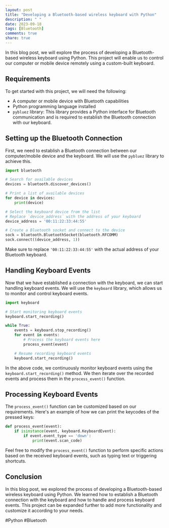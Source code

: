 ```yaml
---
layout: post
title: "Developing a Bluetooth-based wireless keyboard with Python"
description: " "
date: 2023-09-18
tags: [Bluetooth]
comments: true
share: true
---
```


In this blog post, we will explore the process of developing a Bluetooth-based wireless keyboard using Python. This project will enable us to control our computer or mobile device remotely using a custom-built keyboard.

## Requirements

To get started with this project, we will need the following:

- A computer or mobile device with Bluetooth capabilities
- Python programming language installed
- `pybluez` library: This library provides a Python interface for Bluetooth communication and is required to establish the Bluetooth connection with our keyboard.

## Setting up the Bluetooth Connection

First, we need to establish a Bluetooth connection between our computer/mobile device and the keyboard. We will use the `pybluez` library to achieve this.

```python
import bluetooth

# Search for available devices
devices = bluetooth.discover_devices()

# Print a list of available devices
for device in devices:
    print(device)

# Select the keyboard device from the list
# Replace `device_address` with the address of your keyboard
device_address = '00:11:22:33:44:55'

# Create a Bluetooth socket and connect to the device
sock = bluetooth.BluetoothSocket(bluetooth.RFCOMM)
sock.connect((device_address, 1))
```

Make sure to replace `'00:11:22:33:44:55'` with the actual address of your Bluetooth keyboard.

## Handling Keyboard Events

Now that we have established a connection with the keyboard, we can start handling keyboard events. We will use the `keyboard` library, which allows us to monitor and control keyboard events.

```python
import keyboard

# Start monitoring keyboard events
keyboard.start_recording()

while True:
    events = keyboard.stop_recording()
    for event in events:
        # Process the keyboard events here
        process_event(event)

    # Resume recording keyboard events
    keyboard.start_recording()
```

In the above code, we continuously monitor keyboard events using the `keyboard.start_recording()` method. We then iterate over the recorded events and process them in the `process_event()` function.

## Processing Keyboard Events

The `process_event()` function can be customized based on our requirements. Here's an example of how we can print the keycodes of the pressed keys:

```python
def process_event(event):
    if isinstance(event, keyboard.KeyboardEvent):
        if event.event_type == 'down':
            print(event.scan_code)
```

Feel free to modify the `process_event()` function to perform specific actions based on the received keyboard events, such as typing text or triggering shortcuts.

## Conclusion

In this blog post, we explored the process of developing a Bluetooth-based wireless keyboard using Python. We learned how to establish a Bluetooth connection with the keyboard and how to handle and process keyboard events. This project can be expanded further to add more functionality and customize it according to your needs.

#Python #Bluetooth